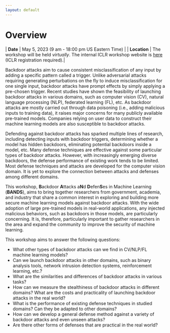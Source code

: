 ```yaml
---
layout: default
---
```



# Overview

| **Date** | May 5, 2023 (9 am - 18:00 pm US Eastern Time) |
| **Location** | The workshop will be held *virtually*. The internal ICLR workshop website is [here](https://iclr.cc/) (ICLR registration required).|


Backdoor attacks aim to cause consistent misclassification of any input by adding a specific pattern called a trigger. Unlike adversarial attacks requiring generating perturbations on the fly to induce misclassification for one single input, backdoor attacks have prompt effects by simply applying a pre-chosen trigger. Recent studies have shown the feasibility of launching backdoor attacks in various domains, such as computer vision (CV), natural language processing (NLP), federated learning (FL), etc. As backdoor attacks are mostly carried out through data poisoning (i.e., adding malicious inputs to training data), it raises major concerns for many publicly available pre-trained models. Companies relying on user data to construct their machine learning models are also susceptible to backdoor attacks.

Defending against backdoor attacks has sparked multiple lines of research, including detecting inputs with backdoor triggers, determining whether a model has hidden backdoors, eliminating potential backdoors inside a model, etc. Many defense techniques are effective against some particular types of backdoor attacks. However, with increasingly emerging diverse backdoors, the defense performance of existing work tends to be limited. Most defense techniques and attacks are developed for the computer vision domain. It is yet to explore the connection between attacks and defenses among different domains.

This workshop, **B**ackdoor **A**ttacks a**N**d **D**efen**S**es in Machine Learning (**BANDS**), aims to bring together researchers from government, academia, and industry that share a common interest in exploring and building more secure machine learning models against backdoor attacks. With the wide adoption of large pre-trained models in real-world applications, any injected malicious behaviors, such as backdoors in those models, are particularly concerning. It is, therefore, particularly important to gather researchers in the area and expand the community to improve the security of machine learning.

This workshop aims to answer the following questions:
- What other types of backdoor attacks can we find in CV/NLP/FL machine learning models?
- Can we launch backdoor attacks in other domains, such as binary analysis tools, network intrusion detection systems, reinforcement learning, etc.?
- What are the similarities and differences of backdoor attacks in various tasks?
- How can we measure the stealthiness of backdoor attacks in different domains? What are the costs and practicality of launching backdoor attacks in the real world?
- What is the performance of existing defense techniques in studied domains? Can they be adapted to other domains?
- How can we develop a general defense method against a variety of backdoor attacks and even unseen attacks?
- Are there other forms of defenses that are practical in the real world?
